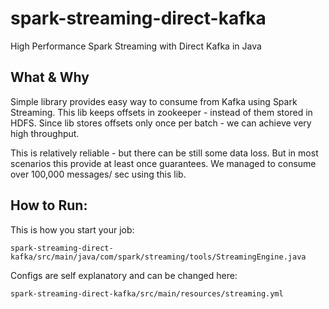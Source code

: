 # spark-streaming-direct-kafka
High Performance Spark Streaming with Direct Kafka in Java

## What & Why

Simple library provides easy way to consume from Kafka using Spark Streaming. This lib keeps offsets in zookeeper - instead of them stored in HDFS. Since lib stores offsets only once per batch - we can achieve very high throughput.

This is relatively reliable - but there can be still some data loss. But in most scenarios this provide at least once guarantees.
We managed to consume over 100,000 messages/ sec using this lib.

## How to Run:

This is how you start your job:
```
spark-streaming-direct-kafka/src/main/java/com/spark/streaming/tools/StreamingEngine.java
```

Configs are self explanatory and can be changed here:
```
spark-streaming-direct-kafka/src/main/resources/streaming.yml
```



